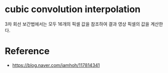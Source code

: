 # cubic convolution interpolation
3차 회선 보간법에서는 모두 16개의 픽셀 값을 참조하여 결과 영상 픽셀의 값을 계산한다.


# Reference
- https://blog.naver.com/iamhoh/117814341
